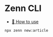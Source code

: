 # Zenn CLI

* [📘 How to use](https://zenn.dev/zenn/articles/zenn-cli-guide)

```terminal
npx zenn new:article
```
